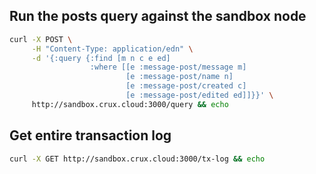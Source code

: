 
## Run the posts query against the sandbox node
```bash
curl -X POST \
     -H "Content-Type: application/edn" \
     -d '{:query {:find [m n c e ed]
                  :where [[e :message-post/message m]
                          [e :message-post/name n]
                          [e :message-post/created c]
                          [e :message-post/edited ed]]}}' \
     http://sandbox.crux.cloud:3000/query && echo
```

## Get entire transaction log
```bash
curl -X GET http://sandbox.crux.cloud:3000/tx-log && echo

```
